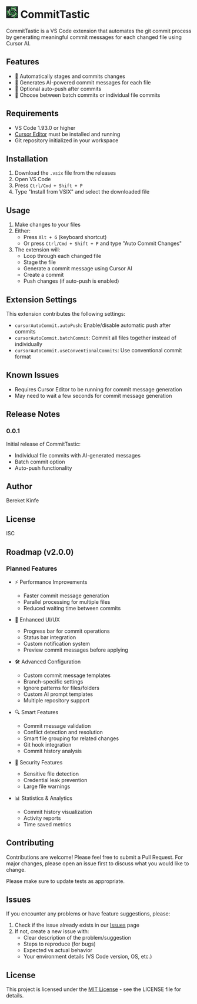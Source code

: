 # <img src="images/icon.png" width="32" height="32" alt="CommitTastic Icon"> CommitTastic

CommitTastic is a VS Code extension that automates the git commit process by generating meaningful commit messages for each changed file using Cursor AI.

## Features

- 🔄 Automatically stages and commits changes
- 📝 Generates AI-powered commit messages for each file
- 🚀 Optional auto-push after commits
- 🎯 Choose between batch commits or individual file commits

## Requirements

- VS Code 1.93.0 or higher
- [Cursor Editor](https://cursor.sh/) must be installed and running
- Git repository initialized in your workspace

## Installation

1. Download the `.vsix` file from the releases
2. Open VS Code
3. Press `Ctrl/Cmd + Shift + P`
4. Type "Install from VSIX" and select the downloaded file

## Usage

1. Make changes to your files
2. Either:
   - Press `Alt + G` (keyboard shortcut)
   - Or press `Ctrl/Cmd + Shift + P` and type "Auto Commit Changes"
3. The extension will:
   - Loop through each changed file
   - Stage the file
   - Generate a commit message using Cursor AI
   - Create a commit
   - Push changes (if auto-push is enabled)

## Extension Settings

This extension contributes the following settings:

* `cursorAutoCommit.autoPush`: Enable/disable automatic push after commits
* `cursorAutoCommit.batchCommit`: Commit all files together instead of individually
* `cursorAutoCommit.useConventionalCommits`: Use conventional commit format

## Known Issues

- Requires Cursor Editor to be running for commit message generation
- May need to wait a few seconds for commit message generation

## Release Notes

### 0.0.1

Initial release of CommitTastic:
- Individual file commits with AI-generated messages
- Batch commit option
- Auto-push functionality

## Author

Bereket Kinfe

## License

ISC

## Roadmap (v2.0.0)

### Planned Features
- ⚡ Performance Improvements
  - Faster commit message generation
  - Parallel processing for multiple files
  - Reduced waiting time between commits

- 🎨 Enhanced UI/UX
  - Progress bar for commit operations
  - Status bar integration
  - Custom notification system
  - Preview commit messages before applying

- 🛠 Advanced Configuration
  - Custom commit message templates
  - Branch-specific settings
  - Ignore patterns for files/folders
  - Custom AI prompt templates
  - Multiple repository support

- 🔍 Smart Features
  - Commit message validation
  - Conflict detection and resolution
  - Smart file grouping for related changes
  - Git hook integration
  - Commit history analysis

- 🔐 Security Features
  - Sensitive file detection
  - Credential leak prevention
  - Large file warnings

- 📊 Statistics & Analytics
  - Commit history visualization
  - Activity reports
  - Time saved metrics

## Contributing

Contributions are welcome! Please feel free to submit a Pull Request. For major changes, please open an issue first to discuss what you would like to change.

Please make sure to update tests as appropriate.

## Issues

If you encounter any problems or have feature suggestions, please:
1. Check if the issue already exists in our [Issues](https://github.com/bekione/commit-tastic/issues) page
2. If not, create a new issue with:
   - Clear description of the problem/suggestion
   - Steps to reproduce (for bugs)
   - Expected vs actual behavior
   - Your environment details (VS Code version, OS, etc.)

## License

This project is licensed under the [MIT License](LICENSE) - see the LICENSE file for details.